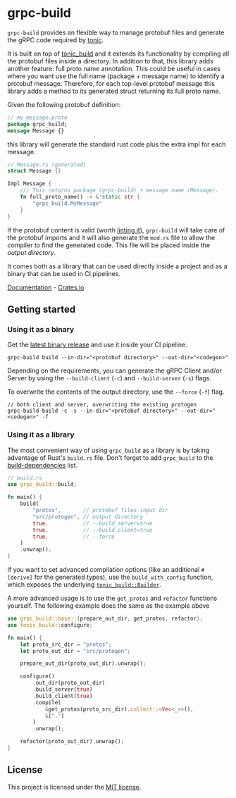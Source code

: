 # grpc-build

`grpc-build` provides an flexible way to manage protobuf files and generate the gRPC code required by [tonic](https://github.com/hyperium/tonic).

It is built on top of [tonic_build](https://github.com/hyperium/tonic/tree/master/tonic-build) and it extends its functionality by compiling all the protobuf files inside a directory.
In addition to that, this library adds another feature: full proto name annotation.
This could be useful in cases where you want use the full name (package + message name) to identify a protobuf message.
Therefore, for each top-level protobuf message this library adds a method to its generated struct returning its full proto name.

Given the following protobuf definition:
```protobuf
// my_message.proto
package grpc_build;
message Message {}
```
this library will generate the standard rust code plus the extra impl for each message.

```rust
// Message.rs (generated)
struct Message {}

Impl Message {
    /// This returns package (grpc-build) + message name (Message).
    fn full_proto_name() -> &'static str {
        "grpc_build.MyMessage"
    }
}

```


If the protobuf content is valid (worth [linting it](https://buf.build/docs/tour-4)), `grpc-build` will take care of the protobuf imports and it will also generate the `mod.rs` file to allow the compiler to find the generated code. This file will be placed inside the *output directory*.

It comes both as a library that can be used directly inside a project and as a binary that can be used in CI pipelines.

[Documentation](https://docs.rs/grpc-build) - [Crates.io](https://crates.io/crates/grpc-build)

## Getting started

### Using it as a binary
Get the [latest binary release](https://github.com/stefandanaita/grpc-build/releases) and use it inside your CI pipeline.

```
grpc-build build --in-dir="<protobuf directory>" --out-dir="<codegen>"
```

Depending on the requirements, you can generate the gRPC Client and/or Server by using the `--build-client` (`-c`) and `--build-server` (`-s`) flags.

To overwrite the contents of the output directory, use the `--force` (`-f`) flag.

```
// both client and server, overwriting the existing protogen
grpc-build build -c -s --in-dir="<protobuf directory>" --out-dir="<codegen>" -f
```

### Using it as a library

The most convenient way of using `grpc_build` as a library is by taking advantage of Rust's `build.rs` file. Don't forget to add `grpc_build` to the [build-dependencies](https://doc.rust-lang.org/cargo/reference/specifying-dependencies.html#build-dependencies) list.

```rust
// build.rs
use grpc_build::build;

fn main() {
    build(
        "protos",       // protobuf files input dir
        "src/protogen", // output directory
        true,           // --build_server=true
        true,           // --build_client=true
        true,           // --force
    )
    .unwrap();
}
```

If you want to set advanced compilation options (like an additional `#[derive]` for the generated types), use the `build_with_config` function, which exposes the underlying [`tonic_build::Builder`](https://docs.rs/tonic-build/0.5.0/tonic_build/struct.Builder.html).

A more advanced usage is to use the `get_protos` and `refactor` functions yourself. The following example does the same as the example above

```rust
use grpc_build::base::{prepare_out_dir, get_protos, refactor};
use tonic_build::configure;

fn main() {
    let proto_src_dir = "protos";
    let proto_out_dir = "src/protogen";

    prepare_out_dir(proto_out_dir).unwrap();

    configure()
        .out_dir(proto_out_dir)
        .build_server(true)
        .build_client(true)
        .compile(
            &get_protos(proto_src_dir).collect::<Vec<_>>(),
            &["."]
        )
        .unwrap();

    refactor(proto_out_dir).unwrap();
}
```

## License
This project is licensed under the [MIT license](https://github.com/stefandanaita/grpc-build/blob/master/LICENSE).
